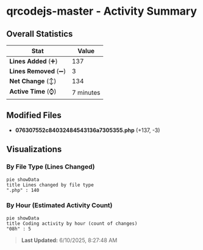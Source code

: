 # qrcodejs-master - Activity Summary 

## Overall Statistics

| Stat                   | Value                                                             |
| ---------------------- | ----------------------------------------------------------------- |
| **Lines Added** (➕)   | 137                                          |
| **Lines Removed** (➖) | 3                                        |
| **Net Change** (↕)    | 134                |
| **Active Time** (⌚)   | 7 minutes |


## Modified Files
- **076307552c84032484543136a7305355.php** (+137, -3)

## Visualizations

### By File Type (Lines Changed)

```mermaid
pie showData
title Lines changed by file type
".php" : 140
```

### By Hour (Estimated Activity Count)

```mermaid
pie showData
title Coding activity by hour (count of changes)
"08h" : 5
```


> **Last Updated:** 6/10/2025, 8:27:48 AM